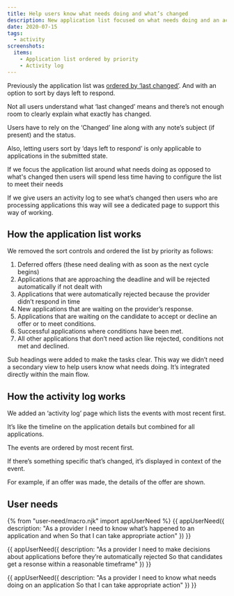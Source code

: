 ```yaml
---
title: Help users know what needs doing and what’s changed
description: New application list focused on what needs doing and an activity log focused on what’s changed.
date: 2020-07-15
tags:
  - activity
screenshots:
  items:
    - Application list ordered by priority
    - Activity log
---
```


Previously the application list was [ordered by ‘last changed’](/manage-teacher-training-applications/sorting-by-rbd-date/). And with an option to sort by days left to respond.

Not all users understand what ‘last changed’ means and there’s not enough room to clearly explain what exactly has changed.

Users have to rely on the ‘Changed’ line along with any note’s subject (if present) and the status.

Also, letting users sort by ‘days left to respond’ is only applicable to applications in the submitted state.

If we focus the application list around what needs doing as opposed to what's changed then users will spend less time having to configure the list to meet their needs

If we give users an activity log to see what’s changed then users who are processing applications this way will see a dedicated page to support this way of working.

## How the application list works

We removed the sort controls and ordered the list by priority as follows:

1. Deferred offers (these need dealing with as soon as the next cycle begins)
2. Applications that are approaching the deadline and will be rejected automatically if not dealt with
3. Applications that were automatically rejected because the provider didn’t respond in time
4. New applications that are waiting on the provider’s response.
5. Applications that are waiting on the candidate to accept or decline an offer or to meet conditions.
6. Successful applications where conditions have been met.
7. All other applications that don’t need action like rejected, conditions not met and declined.

Sub headings were added to make the tasks clear. This way we didn’t need a secondary view to help users know what needs doing. It’s integrated directly within the main flow.

## How the activity log works

We added an ‘activity log’ page which lists the events with most recent first.

It’s like the timeline on the application details but combined for all applications.

The events are ordered by most recent first.

If there’s something specific that’s changed, it’s displayed in context of the event.

For example, if an offer was made, the details of the offer are shown.

## User needs

{% from "user-need/macro.njk" import appUserNeed %}
{{ appUserNeed({
  description: "As a provider
I need to know what’s happened to an application and when
So that I can take appropriate action"
}) }}

{{ appUserNeed({
  description: "As a provider
I need to make decisions about applications before they’re automatically rejected
So that candidates get a resonse within a reasonable timeframe"
}) }}

{{ appUserNeed({
  description: "As a provider
I need to know what needs doing on an application
So that I can take appropriate action"
}) }}
